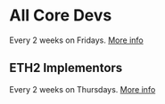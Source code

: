 <!-- TITLE: Community Calls -->
<!-- SUBTITLE: Recurring community calls in the Ethereum ecosystem -->

# All Core Devs
Every 2 weeks on Fridays. [More info](https://github.com/ethereum/pm)

## ETH2 Implementors
Every 2 weeks on Thursdays. [More info](https://github.com/ethereum/eth2.0-pm)

